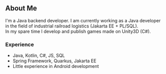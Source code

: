 ## About Me
I'm a Java backend developer. I am currently working as a Java developer in the field of industrial railroad logistics (Jakarta EE + PL/SQL).  
In my spare time I develop and publish games made on Unity3D (C#).

### Experience
- Java, Kotlin, C#, JS, SQL
- Spring Framework, Quarkus, Jakarta EE
- Little experience in Android development
